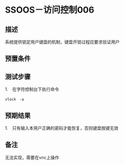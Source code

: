 # SSOOS－访问控制006

## 描述

系统提供锁定用户键盘的机制，键盘开锁过程应要求验证用户

## 预置条件

## 测试步骤

1.　在字符控制台下执行命令

```vlock　-a```

## 预期结果

1.　只有输入本用户正确的密码才能恢复，否则键盘按键无效

## 备注

无法实现，需要在vnc上操作
